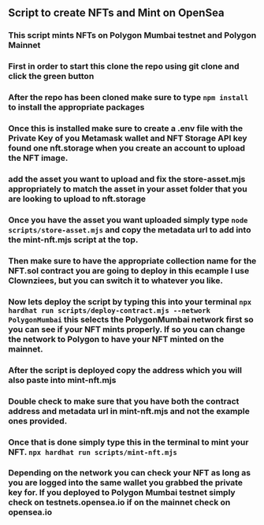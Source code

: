 ## Script to create NFTs and Mint on OpenSea

### This script mints NFTs on Polygon Mumbai testnet and Polygon Mainnet

### First in order to start this clone the repo using git clone and click the green button

### After the repo has been cloned make sure to type `npm install` to install the appropriate packages

### Once this is installed make sure to create a .env file with the Private Key of you Metamask wallet and NFT Storage API key found one nft.storage when you create an account to upload the NFT image.

### add the asset you want to upload and fix the store-asset.mjs appropriately to match the asset in your asset folder that you are looking to upload to nft.storage

### Once you have the asset you want uploaded simply type `node scripts/store-asset.mjs` and copy the metadata url to add into the mint-nft.mjs script at the top.

### Then make sure to have the appropriate collection name for the NFT.sol contract you are going to deploy in this ecample I use Clownziees, but you can switch it to whatever you like.

### Now lets deploy the script by typing this into your terminal `npx hardhat run scripts/deploy-contract.mjs --network PolygonMumbai` this selects the PolygonMumbai network first so you can see if your NFT mints properly. If so you can change the network to Polygon to have your NFT minted on the mainnet.

### After the script is deployed copy the address which you will also paste into mint-nft.mjs

### Double check to make sure that you have both the contract address and metadata url in mint-nft.mjs and not the example ones provided.

### Once that is done simply type this in the terminal to mint your NFT. `npx hardhat run scripts/mint-nft.mjs`

### Depending on the network you can check your NFT as long as you are logged into the same wallet you grabbed the private key for. If you deployed to Polygon Mumbai testnet simply check on testnets.opensea.io if on the mainnet check on opensea.io